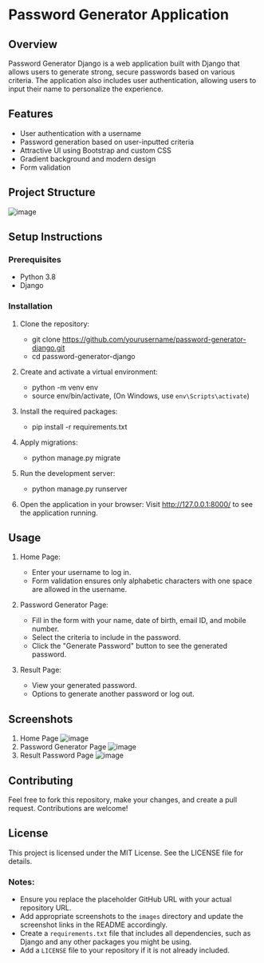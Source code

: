 # Password Generator Application
## Overview
Password Generator Django is a web application built with Django that allows users to generate strong, secure passwords based on various criteria. The application also includes user authentication, allowing users to input their name to personalize the experience.

## Features
- User authentication with a username
- Password generation based on user-inputted criteria
- Attractive UI using Bootstrap and custom CSS
- Gradient background and modern design
- Form validation

## Project Structure
![image](https://github.com/user-attachments/assets/3729b349-6234-42b6-a8cf-92c34fc8d10a)

## Setup Instructions
### Prerequisites
- Python 3.8
- Django

### Installation
1. Clone the repository:
   * git clone https://github.com/yourusername/password-generator-django.git
   * cd password-generator-django

3. Create and activate a virtual environment:
   * python -m venv env
   * source env/bin/activate, (On Windows, use `env\Scripts\activate`)

3. Install the required packages:
   * pip install -r requirements.txt

4. Apply migrations:
   * python manage.py migrate

5. Run the development server:
   * python manage.py runserver

6. Open the application in your browser:
Visit http://127.0.0.1:8000/ to see the application running.

## Usage
1. Home Page:
   * Enter your username to log in.
   * Form validation ensures only alphabetic characters with one space are allowed in the username.

2. Password Generator Page:
   * Fill in the form with your name, date of birth, email ID, and mobile number.
   * Select the criteria to include in the password.
   * Click the "Generate Password" button to see the generated password.

3. Result Page:
   * View your generated password.
   * Options to generate another password or log out.

## Screenshots
1. Home Page
![image](https://github.com/user-attachments/assets/ac22cb11-235d-411e-af58-b9432e54dc67)
2. Password Generator Page
![image](https://github.com/user-attachments/assets/02ebf170-6d85-4f74-982e-7d643fc3db05)
3. Result Password Page
![image](https://github.com/user-attachments/assets/ef2cc3e7-a781-4e27-b9c8-c074015e621f)

## Contributing
Feel free to fork this repository, make your changes, and create a pull request. Contributions are welcome!

## License
This project is licensed under the MIT License. See the LICENSE file for details.

### Notes:
- Ensure you replace the placeholder GitHub URL with your actual repository URL.
- Add appropriate screenshots to the `images` directory and update the screenshot links in the README accordingly.
- Create a `requirements.txt` file that includes all dependencies, such as Django and any other packages you might be using.
- Add a `LICENSE` file to your repository if it is not already included.
